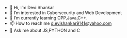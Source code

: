 - 👋 Hi, I’m Devi Shankar
- 👀 I’m interested in Cybersecurity and Web Development
- 🌱 I’m currently learning CPP,Java,C++.
- 📫 How to reach me d.evishankar9141@yahoo.com
- 💬 Ask me about JS,PYTHON and C
<!---
Devi5625/Devi5625 is a ✨ special ✨ repository because its `README.md` (this file) appears on your GitHub profile.
You can click the Preview link to take a look at your changes.
--->
